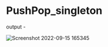 # PushPop_singleton
output -

![Screenshot 2022-09-15 165345](https://user-images.githubusercontent.com/58928629/190397261-d7aee635-70c1-4b93-a9f9-009dc73068d1.png)
